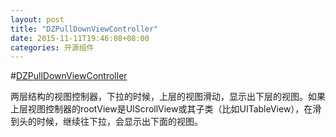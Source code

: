 ```yaml
---
layout: post
title: "DZPullDownViewController"
date: 2015-11-11T19:46:08+08:00
categories: 开源组件
---
```

#[DZPullDownViewController](https://github.com/yishuiliunian/DZPullDownViewController)

两层结构的视图控制器，下拉的时候，上层的视图滑动，显示出下层的视图。如果上层视图控制器的rootView是UIScrollView或其子类（比如UITableView），在滑到头的时候，继续往下拉，会显示出下面的视图。
